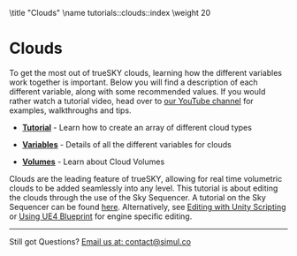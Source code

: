 \title "Clouds"
\name  tutorials::clouds::index
\weight 20



Clouds
====================
To get the most out of trueSKY clouds, learning how the different variables work together is important. Below you will find a description of each different variable, along with some recommended values. If you would rather watch a tutorial video, head over to [our YouTube channel](https://www.youtube.com/user/simulsoftware) for examples, walkthroughs and tips.


* [**Tutorial**](tutorial.html)								- Learn how to create an array of different cloud types

* [**Variables**](variables.html) 							- Details of all the different variables for clouds

* [**Volumes**](volumes.html)								- Learn about Cloud Volumes



Clouds are the leading feature of trueSKY, allowing for real time volumetric clouds to be added seamlessly into any level. This tutorial is about editing the clouds through the use of the Sky Sequencer. A tutorial on the Sky Sequencer can be found [here](sequencer.html). Alternatively, see [Editing with Unity Scripting](/unity/scripting) or [Using UE4 Blueprint](/unreal/blueprints) for engine specific editing.

<hr>


Still got Questions? [Email us at: contact@simul.co](mailto:contact@simul.co)

